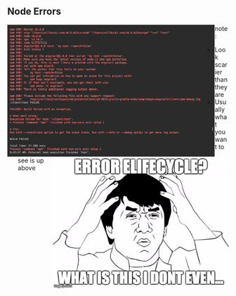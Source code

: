 ## Node Errors

<img src="img/node-stacktrace.png" style="height: 300px; float: left;"/>
<img src="img/node-errors-elifecycle.jpg" style="height: 300px; float: right;"/>

note:
- Look scarier than they are
- Usually what you want to see is up above